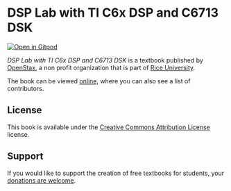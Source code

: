 # DSP Lab with TI C6x DSP and C6713 DSK

[![Open in Gitpod](https://gitpod.io/button/open-in-gitpod.svg)](https://gitpod.io/from-referrer/)

_DSP Lab with TI C6x DSP and C6713 DSK_ is a textbook published by [OpenStax](https://openstax.org/), a non profit organization that is part of [Rice University](https://www.rice.edu/).

The book can be viewed [online](https://github.com/cnx-user-books/cnxbook-dsp-lab-with-ti-c6x-dsp-and-c6713-dsk/releases/latest), where you can also see a list of contributors.

## License
This book is available under the [Creative Commons Attribution License](./LICENSE) license.

## Support
If you would like to support the creation of free textbooks for students, your [donations are welcome](https://riceconnect.rice.edu/donation/support-openstax-banner).
